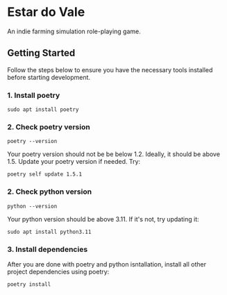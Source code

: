 # Estar do Vale

An indie farming simulation role-playing game.

## Getting Started

Follow the steps below to ensure you have the necessary tools installed before starting development.

### 1. Install poetry

```
sudo apt install poetry
```

### 2. Check poetry version

```
poetry --version
```

Your poetry version should not be be below 1.2. Ideally, it should be above 1.5. Update your poetry version if needed. Try:

```
poetry self update 1.5.1
```

### 2. Check python version

```
python --version
```

Your python version should be above 3.11. If it's not, try updating it:

```
sudo apt install python3.11
```

### 3. Install dependencies

After you are done with poetry and python isntallation, install all other project dependencies using poetry:

```
poetry install
```
